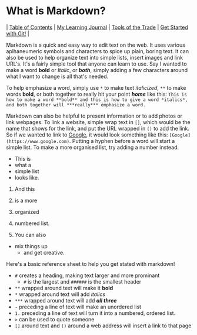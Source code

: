 # What is Markdown?

| [Table of Contents](https://penjoe.github.io/learning-journal/table-of-contents) | [My Learning Journal](https://penjoe.github.io/learning-journal/) | [Tools of the Trade](https://penjoe.github.io/learning-journal/coders-computer) | [Get Started with Git!](http://penjoe.github.io/learning-journal/) | 

Markdown is a quick and easy way to edit text on the web. It uses various aplhaneumeric symbols and characters to spice up plain, boring text. It can also be used to help organize text into simple lists, insert images and link URL's. It's a fairly simple tool that anyone can learn to use. Say I wanted to make a word **bold** or *Italic*, or ***both***, simply adding a few characters around what I want to change is all that's needed.

To help emphasize a word, simply use `*` to make text *italicized*, `**` to make words **bold**, or both together to really hit your point ***home*** like this:
  `This is how to make a word **bold** and this is how to give a word *italics*, and both together will ***really*** emphasize a word.`
  
Markdown can also be helpful to present information or to add photos or link webpages. To link a website, simple wrap text in `[]`, which would be the name that shows for the link, and put the URL wrapped in `()` to add the link. So if we wanted to link to [Google](https://www.google.com), it would look something like this: `[Google](https://www.google.com)`. Putting a hyphen before a word will start a simple list. To make a more organised list, try adding a number instead.

- This is
- what a
- simple list
- looks like.

1. And this
2. is a more
3. organized
4. numbered list.

1. You can also
  - mix things up
    - and get creative.

Here's a basic reference sheet to help you get stated with markdown!
- `#` creates a heading, making text larger and more prominant
  - `#` is the largest and `######` is the smallest header
- `**` wrapped around text will make it **bold**
- `*` wrapped around text will add *italics*
- `***` wrapped around text will add ***all three***
- `-` preceding a line of text will make an unordered list
- `1.` preceding a line of text will turn it into a numbered, ordered list.
- `>` can be used to quote someone
- `[]` around text and `()` around a web address will insert a link to that page

